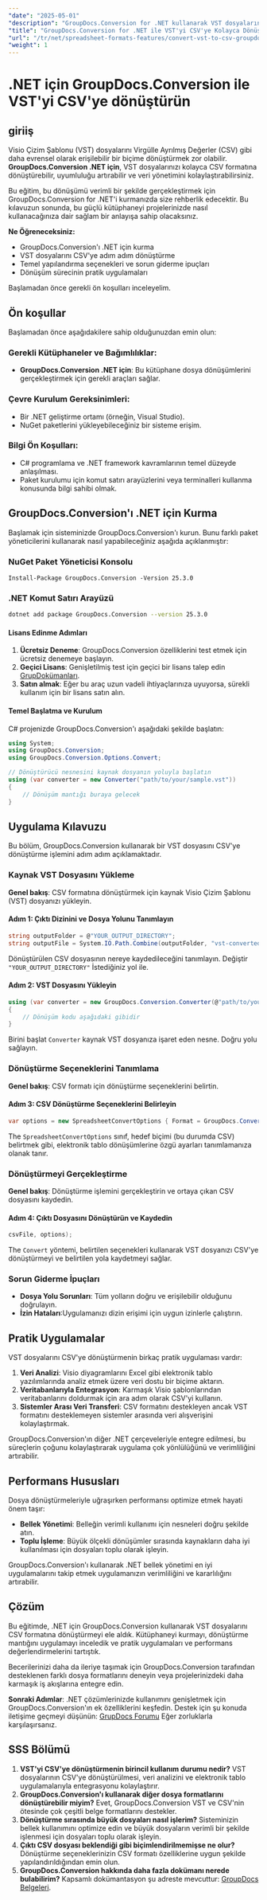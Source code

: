 ```yaml
---
"date": "2025-05-01"
"description": "GroupDocs.Conversion for .NET kullanarak VST dosyalarını CSV'ye nasıl dönüştüreceğinizi öğrenin. Bu kılavuz kurulum, uygulama ve pratik uygulamaları kapsar."
"title": "GroupDocs.Conversion for .NET ile VST'yi CSV'ye Kolayca Dönüştürün&#58; Eksiksiz Bir Kılavuz"
"url": "/tr/net/spreadsheet-formats-features/convert-vst-to-csv-groupdocs-conversion-net/"
"weight": 1
---
```


# .NET için GroupDocs.Conversion ile VST'yi CSV'ye dönüştürün

## giriiş

Visio Çizim Şablonu (VST) dosyalarını Virgülle Ayrılmış Değerler (CSV) gibi daha evrensel olarak erişilebilir bir biçime dönüştürmek zor olabilir. **GroupDocs.Conversion .NET için**, VST dosyalarınızı kolayca CSV formatına dönüştürebilir, uyumluluğu artırabilir ve veri yönetimini kolaylaştırabilirsiniz.

Bu eğitim, bu dönüşümü verimli bir şekilde gerçekleştirmek için GroupDocs.Conversion for .NET'i kurmanızda size rehberlik edecektir. Bu kılavuzun sonunda, bu güçlü kütüphaneyi projelerinizde nasıl kullanacağınıza dair sağlam bir anlayışa sahip olacaksınız.

**Ne Öğreneceksiniz:**
- GroupDocs.Conversion'ı .NET için kurma
- VST dosyalarını CSV'ye adım adım dönüştürme
- Temel yapılandırma seçenekleri ve sorun giderme ipuçları
- Dönüşüm sürecinin pratik uygulamaları

Başlamadan önce gerekli ön koşulları inceleyelim.

## Ön koşullar

Başlamadan önce aşağıdakilere sahip olduğunuzdan emin olun:

### Gerekli Kütüphaneler ve Bağımlılıklar:
- **GroupDocs.Conversion .NET için**: Bu kütüphane dosya dönüşümlerini gerçekleştirmek için gerekli araçları sağlar.
  
### Çevre Kurulum Gereksinimleri:
- Bir .NET geliştirme ortamı (örneğin, Visual Studio).
- NuGet paketlerini yükleyebileceğiniz bir sisteme erişim.

### Bilgi Ön Koşulları:
- C# programlama ve .NET framework kavramlarının temel düzeyde anlaşılması.
- Paket kurulumu için komut satırı arayüzlerini veya terminalleri kullanma konusunda bilgi sahibi olmak.

## GroupDocs.Conversion'ı .NET için Kurma

Başlamak için sisteminizde GroupDocs.Conversion'ı kurun. Bunu farklı paket yöneticilerini kullanarak nasıl yapabileceğiniz aşağıda açıklanmıştır:

### NuGet Paket Yöneticisi Konsolu
```plaintext
Install-Package GroupDocs.Conversion -Version 25.3.0
```

### .NET Komut Satırı Arayüzü
```bash
dotnet add package GroupDocs.Conversion --version 25.3.0
```

#### Lisans Edinme Adımları
1. **Ücretsiz Deneme**: GroupDocs.Conversion özelliklerini test etmek için ücretsiz denemeye başlayın.
2. **Geçici Lisans**: Genişletilmiş test için geçici bir lisans talep edin [GrupDokümanları](https://purchase.groupdocs.com/temporary-license/).
3. **Satın almak**: Eğer bu araç uzun vadeli ihtiyaçlarınıza uyuyorsa, sürekli kullanım için bir lisans satın alın.

#### Temel Başlatma ve Kurulum
C# projenizde GroupDocs.Conversion'ı aşağıdaki şekilde başlatın:
```csharp
using System;
using GroupDocs.Conversion;
using GroupDocs.Conversion.Options.Convert;

// Dönüştürücü nesnesini kaynak dosyanın yoluyla başlatın
using (var converter = new Converter("path/to/your/sample.vst"))
{
    // Dönüşüm mantığı buraya gelecek
}
```

## Uygulama Kılavuzu

Bu bölüm, GroupDocs.Conversion kullanarak bir VST dosyasını CSV'ye dönüştürme işlemini adım adım açıklamaktadır.

### Kaynak VST Dosyasını Yükleme
**Genel bakış**: CSV formatına dönüştürmek için kaynak Visio Çizim Şablonu (VST) dosyanızı yükleyin.

#### Adım 1: Çıktı Dizinini ve Dosya Yolunu Tanımlayın
```csharp
string outputFolder = @"YOUR_OUTPUT_DIRECTORY";
string outputFile = System.IO.Path.Combine(outputFolder, "vst-converted-to.csv");
```
Dönüştürülen CSV dosyasının nereye kaydedileceğini tanımlayın. Değiştir `"YOUR_OUTPUT_DIRECTORY"` İstediğiniz yol ile.

#### Adım 2: VST Dosyasını Yükleyin
```csharp
using (var converter = new GroupDocs.Conversion.Converter(@"path/to/your/sample.vst"))
{
    // Dönüşüm kodu aşağıdaki gibidir
}
```
Birini başlat `Converter` kaynak VST dosyanıza işaret eden nesne. Doğru yolu sağlayın.

### Dönüştürme Seçeneklerini Tanımlama
**Genel bakış**: CSV formatı için dönüştürme seçeneklerini belirtin.

#### Adım 3: CSV Dönüştürme Seçeneklerini Belirleyin
```csharp
var options = new SpreadsheetConvertOptions { Format = GroupDocs.Conversion.FileTypes.SpreadsheetFileType.Csv };
```
The `SpreadsheetConvertOptions` sınıf, hedef biçimi (bu durumda CSV) belirtmek gibi, elektronik tablo dönüşümlerine özgü ayarları tanımlamanıza olanak tanır.

### Dönüştürmeyi Gerçekleştirme
**Genel bakış**: Dönüştürme işlemini gerçekleştirin ve ortaya çıkan CSV dosyasını kaydedin.

#### Adım 4: Çıktı Dosyasını Dönüştürün ve Kaydedin
```csharp
csvFile, options);
```
The `Convert` yöntemi, belirtilen seçenekleri kullanarak VST dosyanızı CSV'ye dönüştürmeyi ve belirtilen yola kaydetmeyi sağlar.

### Sorun Giderme İpuçları
- **Dosya Yolu Sorunları**: Tüm yolların doğru ve erişilebilir olduğunu doğrulayın.
- **İzin Hataları**:Uygulamanızı dizin erişimi için uygun izinlerle çalıştırın.

## Pratik Uygulamalar
VST dosyalarını CSV'ye dönüştürmenin birkaç pratik uygulaması vardır:
1. **Veri Analizi**: Visio diyagramlarını Excel gibi elektronik tablo yazılımlarında analiz etmek üzere veri dostu bir biçime aktarın.
2. **Veritabanlarıyla Entegrasyon**: Karmaşık Visio şablonlarından veritabanlarını doldurmak için ara adım olarak CSV'yi kullanın.
3. **Sistemler Arası Veri Transferi**: CSV formatını destekleyen ancak VST formatını desteklemeyen sistemler arasında veri alışverişini kolaylaştırmak.

GroupDocs.Conversion'ın diğer .NET çerçeveleriyle entegre edilmesi, bu süreçlerin çoğunu kolaylaştırarak uygulama çok yönlülüğünü ve verimliliğini artırabilir.

## Performans Hususları
Dosya dönüştürmeleriyle uğraşırken performansı optimize etmek hayati önem taşır:
- **Bellek Yönetimi**: Belleğin verimli kullanımı için nesneleri doğru şekilde atın.
- **Toplu İşleme**: Büyük ölçekli dönüşümler sırasında kaynakların daha iyi kullanılması için dosyaları toplu olarak işleyin.

GroupDocs.Conversion'ı kullanarak .NET bellek yönetimi en iyi uygulamalarını takip etmek uygulamanızın verimliliğini ve kararlılığını artırabilir.

## Çözüm
Bu eğitimde, .NET için GroupDocs.Conversion kullanarak VST dosyalarını CSV formatına dönüştürmeyi ele aldık. Kütüphaneyi kurmayı, dönüştürme mantığını uygulamayı inceledik ve pratik uygulamaları ve performans değerlendirmelerini tartıştık.

Becerilerinizi daha da ileriye taşımak için GroupDocs.Conversion tarafından desteklenen farklı dosya formatlarını deneyin veya projelerinizdeki daha karmaşık iş akışlarına entegre edin.

**Sonraki Adımlar**: .NET çözümlerinizde kullanımını genişletmek için GroupDocs.Conversion'ın ek özelliklerini keşfedin. Destek için şu konuda iletişime geçmeyi düşünün: [GrupDocs Forumu](https://forum.groupdocs.com/c/conversion/10) Eğer zorluklarla karşılaşırsanız.

## SSS Bölümü
1. **VST'yi CSV'ye dönüştürmenin birincil kullanım durumu nedir?** 
   VST dosyalarının CSV'ye dönüştürülmesi, veri analizini ve elektronik tablo uygulamalarıyla entegrasyonu kolaylaştırır.
2. **GroupDocs.Conversion'ı kullanarak diğer dosya formatlarını dönüştürebilir miyim?**
   Evet, GroupDocs.Conversion VST ve CSV'nin ötesinde çok çeşitli belge formatlarını destekler.
3. **Dönüştürme sırasında büyük dosyaları nasıl işlerim?**
   Sisteminizin bellek kullanımını optimize edin ve büyük dosyaların verimli bir şekilde işlenmesi için dosyaları toplu olarak işleyin.
4. **Çıktı CSV dosyası beklendiği gibi biçimlendirilmemişse ne olur?**
   Dönüştürme seçeneklerinizin CSV formatı özelliklerine uygun şekilde yapılandırıldığından emin olun.
5. **GroupDocs.Conversion hakkında daha fazla dokümanı nerede bulabilirim?**
   Kapsamlı dokümantasyon şu adreste mevcuttur: [GroupDocs Belgeleri](https://docs.groupdocs.com/conversion/net/).